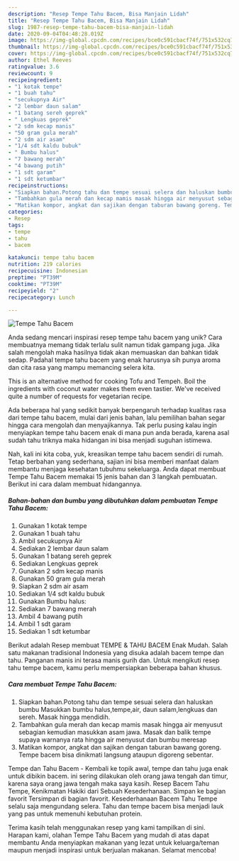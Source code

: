```yaml
---
description: "Resep Tempe Tahu Bacem, Bisa Manjain Lidah"
title: "Resep Tempe Tahu Bacem, Bisa Manjain Lidah"
slug: 1987-resep-tempe-tahu-bacem-bisa-manjain-lidah
date: 2020-09-04T04:48:28.019Z
image: https://img-global.cpcdn.com/recipes/bce0c591cbacf74f/751x532cq70/tempe-tahu-bacem-foto-resep-utama.jpg
thumbnail: https://img-global.cpcdn.com/recipes/bce0c591cbacf74f/751x532cq70/tempe-tahu-bacem-foto-resep-utama.jpg
cover: https://img-global.cpcdn.com/recipes/bce0c591cbacf74f/751x532cq70/tempe-tahu-bacem-foto-resep-utama.jpg
author: Ethel Reeves
ratingvalue: 3.6
reviewcount: 9
recipeingredient:
- "1 kotak tempe"
- "1 buah tahu"
- "secukupnya Air"
- "2 lembar daun salam"
- "1 batang sereh geprek"
- " Lengkuas geprek"
- "2 sdm kecap manis"
- "50 gram gula merah"
- "2 sdm air asam"
- "1/4 sdt kaldu bubuk"
- " Bumbu halus"
- "7 bawang merah"
- "4 bawang putih"
- "1 sdt garam"
- "1 sdt ketumbar"
recipeinstructions:
- "Siapkan bahan.Potong tahu dan tempe sesuai selera dan haluskan bumbu Masukkan bumbu halus,tempe,air, daun salam,lengkuas dan sereh. Masak hingga mendidih."
- "Tambahkan gula merah dan kecap mamis masak hingga air menyusut sebagian kemudian masukkan asam jawa. Masak dan balik tempe supaya warnanya rata hingga air menyusut dan bumbu meresap"
- "Matikan kompor, angkat dan sajikan dengan taburan bawang goreng. Tempe bacem bisa dinikmati langsung ataupun digoreng sebentar."
categories:
- Resep
tags:
- tempe
- tahu
- bacem

katakunci: tempe tahu bacem 
nutrition: 219 calories
recipecuisine: Indonesian
preptime: "PT39M"
cooktime: "PT39M"
recipeyield: "2"
recipecategory: Lunch

---
```



![Tempe Tahu Bacem](https://img-global.cpcdn.com/recipes/bce0c591cbacf74f/751x532cq70/tempe-tahu-bacem-foto-resep-utama.jpg)

Anda sedang mencari inspirasi resep tempe tahu bacem yang unik? Cara membuatnya memang tidak terlalu sulit namun tidak gampang juga. Jika salah mengolah maka hasilnya tidak akan memuaskan dan bahkan tidak sedap. Padahal tempe tahu bacem yang enak harusnya sih punya aroma dan cita rasa yang mampu memancing selera kita.

This is an alternative method for cooking Tofu and Tempeh. Boil the ingredients with coconut water makes them even tastier. We&#39;ve received quite a number of requests for vegetarian recipe.

Ada beberapa hal yang sedikit banyak berpengaruh terhadap kualitas rasa dari tempe tahu bacem, mulai dari jenis bahan, lalu pemilihan bahan segar hingga cara mengolah dan menyajikannya. Tak perlu pusing kalau ingin menyiapkan tempe tahu bacem enak di mana pun anda berada, karena asal sudah tahu triknya maka hidangan ini bisa menjadi suguhan istimewa.


Nah, kali ini kita coba, yuk, kreasikan tempe tahu bacem sendiri di rumah. Tetap berbahan yang sederhana, sajian ini bisa memberi manfaat dalam membantu menjaga kesehatan tubuhmu sekeluarga. Anda dapat membuat Tempe Tahu Bacem memakai 15 jenis bahan dan 3 langkah pembuatan. Berikut ini cara dalam membuat hidangannya.

<!--inarticleads1-->

##### Bahan-bahan dan bumbu yang dibutuhkan dalam pembuatan Tempe Tahu Bacem:

1. Gunakan 1 kotak tempe
1. Gunakan 1 buah tahu
1. Ambil secukupnya Air
1. Sediakan 2 lembar daun salam
1. Gunakan 1 batang sereh geprek
1. Sediakan  Lengkuas geprek
1. Gunakan 2 sdm kecap manis
1. Gunakan 50 gram gula merah
1. Siapkan 2 sdm air asam
1. Sediakan 1/4 sdt kaldu bubuk
1. Gunakan  Bumbu halus:
1. Sediakan 7 bawang merah
1. Ambil 4 bawang putih
1. Ambil 1 sdt garam
1. Sediakan 1 sdt ketumbar


Berikut adalah Resep membuat TEMPE &amp; TAHU BACEM Enak Mudah. Salah satu makanan tradisional Indonesia yang disuka adalah bacem tempe dan tahu. Panganan manis ini terasa manis gurih dan. Untuk mengikuti resep tahu tempe bacem, kamu perlu mempersiapkan beberapa bahan khusus. 

<!--inarticleads2-->

##### Cara membuat Tempe Tahu Bacem:

1. Siapkan bahan.Potong tahu dan tempe sesuai selera dan haluskan bumbu Masukkan bumbu halus,tempe,air, daun salam,lengkuas dan sereh. Masak hingga mendidih.
1. Tambahkan gula merah dan kecap mamis masak hingga air menyusut sebagian kemudian masukkan asam jawa. Masak dan balik tempe supaya warnanya rata hingga air menyusut dan bumbu meresap
1. Matikan kompor, angkat dan sajikan dengan taburan bawang goreng. Tempe bacem bisa dinikmati langsung ataupun digoreng sebentar.


Tempe dan Tahu Bacem - Kembali ke topik awal, tempe dan tahu juga enak untuk dibikin bacem. ini sering dilakukan oleh orang jawa tengah dan timur, karena saya orang jawa tengah maka saya kasih. Resep Bacem Tahu Tempe, Kenikmatan Hakiki dari Sebuah Kesederhanaan. Simpan ke bagian favorit Tersimpan di bagian favorit. Kesederhanaan Bacem Tahu Tempe selalu saja mengundang selera. Tahu dan tempe bacem bisa menjadi lauk yang pas untuk memenuhi kebutuhan protein. 

Terima kasih telah menggunakan resep yang kami tampilkan di sini. Harapan kami, olahan Tempe Tahu Bacem yang mudah di atas dapat membantu Anda menyiapkan makanan yang lezat untuk keluarga/teman maupun menjadi inspirasi untuk berjualan makanan. Selamat mencoba!
